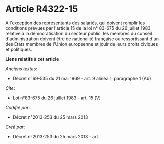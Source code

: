 # Article R4322-15

A l'exception des représentants des salariés, qui doivent remplir les conditions prévues par l'article 15 de la loi n° 83-675
du 26 juillet 1983 relative à la démocratisation du secteur public, les membres du conseil d'administration doivent être de
nationalité française ou ressortissant d'un des Etats membres de l'Union européenne et jouir de leurs droits civiques et
politiques.

**Liens relatifs à cet article**

_Anciens textes_:

  - Décret n°69-535 du 21 mai 1969 - art. 9 alinéa 1, paragraphe 1 (Ab)

_Cite_:

  - Loi n°83-675 du 26 juillet 1983 - art. 15 (V)

_Codifié par_:

  - Décret n°2013-253 du 25 mars 2013

_Créé par_:

  - Décret n°2013-253 du 25 mars 2013 - art.
